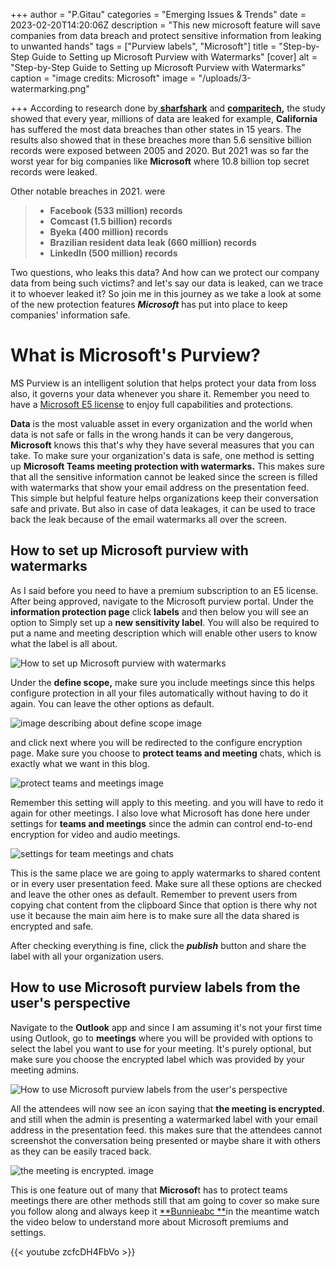 +++
author = "P.Gitau"
categories = "Emerging Issues & Trends"
date = 2023-02-20T14:20:06Z
description = "This new microsoft feature will save companies from data breach and protect sensitive information from leaking to unwanted hands"
tags = ["Purview labels", "Microsoft"]
title = "Step-by-Step Guide to Setting up Microsoft Purview with Watermarks"
[cover]
alt = "Step-by-Step Guide to Setting up Microsoft Purview with Watermarks"
caption = "image credits: Microsoft"
image = "/uploads/3-watermarking.png"

+++
According to research done by[ **sharfshark**](https://www.googleadservices.com/pagead/aclk?sa=L&ai=DChcSEwijv5bz2KT9AhUvkGgJHUwvDkcYABAAGgJ3Zg&ohost=www.google.com&cid=CAESbOD2zQtr239cSifcgajeQNfkyJPY34YRGbt9oWaj6mJ8XHfM0-I8uT-79SRpnbnukzHtFSojAD_daeDlKjbJTfo4fDJGa6SHP8AHFiUhygLvIVI2wScaAWIuuHGKRT6hN-hjAoI-x0ySbaO-8A&sig=AOD64_3FAQGhAhXx-BPFkd37XQnfQTcafA&q&adurl&ved=2ahUKEwjB2Y_z2KT9AhWdTqQEHUT-BuwQ0Qx6BAgKEAE) and [**comparitech**](https://www.comparitech.com/)**,** the study showed that every year, millions of data are leaked for example, **California** has suffered the most data breaches than other states in 15 years. The results also showed that in these breaches more than 5.6 sensitive billion records were exposed between 2005 and 2020. But 2021 was so far the worst year for big companies like **Microsoft** where 10.8 billion top secret records were leaked.

Other notable breaches in 2021. were

> * **Facebook (533 million) records**
> * **Comcast (1.5 billion) records**
> * **Byeka (400 million) records**
> * **Brazilian resident data leak (660 million) records**
> * **LinkedIn (500 million) records**

Two questions, who leaks this data? And how can we protect our company data from being such victims? and let's say our data is leaked, can we trace it to whoever leaked it? So join me in this journey as we take a look at some of the new protection features **_Microsoft_** has put into place to keep companies' information safe.

# What is Microsoft's Purview?

MS Purview is an intelligent solution that helps protect your data from loss also, it governs your data whenever you share it. Remember you need to have a [Microsoft E5 license](https://www.googleadservices.com/pagead/aclk?sa=L&ai=DChcSEwjtmYSr2aT9AhU8kGgJHZdkCv0YABAAGgJ3Zg&ohost=www.google.com&cid=CAESbOD2lEhPi4G2r5iP8cy0eOnsvkxyWmQ09Lu8-XVXf-oc3YW0h7zUfd0aJpXtdwY5O52rxLVh7YdulnxWComCEYlSFftmxqadlJwTBfhOmHoOScwMqGPqtdPt0G0sFatmOgKg0RnVVIkPV5LG5Q&sig=AOD64_2dtKQumMjfX8z4tuNxlttQP6bHWQ&q&adurl&ved=2ahUKEwi3lv2q2aT9AhXRRaQEHWm4DVYQ0Qx6BAgIEAE) to enjoy full capabilities and protections.

**Data** is the most valuable asset in every organization and the world when data is not safe or falls in the wrong hands it can be very dangerous, **Microsoft** knows this that's why they have several measures that you can take. To make sure your organization's data is safe, one method is setting up **Microsoft Teams meeting protection with watermarks.** This makes sure that all the sensitive information cannot be leaked since the screen is filled with watermarks that show your email address on the presentation feed. This simple but helpful feature helps organizations keep their conversation safe and private. But also in case of data leakages, it can be used to trace back the leak because of the email watermarks all over the screen.

## How to set up Microsoft purview with watermarks

As I said before you need to have a premium subscription to an E5 license. After being approved, navigate to the Microsoft purview portal. Under the **information protection page** click **labels** and then below you will see an option to Simply set up a **new sensitivity label**. You will also be required to put a name and meeting description which will enable other users to know what the label is all about.

![How to set up Microsoft purview with watermarks](/uploads/picture1.png)

Under the **define scope,** make sure you include meetings since this helps configure protection in all your files automatically without having to do it again. You can leave the other options as default.

![image describing about define scope image](/uploads/picture3.png)

and click next where you will be redirected to the configure encryption page. Make sure you choose to **protect teams and meeting** chats, which is exactly what we want in this blog.

![protect teams and meetings image](/uploads/picture4.png)

Remember this setting will apply to this meeting. and you will have to redo it again for other meetings. I also love what Microsoft has done here under settings for **teams and meetings** since the admin can control end-to-end encryption for video and audio meetings.

![settings for team meetings and chats](/uploads/picture5.png)

This is the same place we are going to apply watermarks to shared content or in every user presentation feed. Make sure all these options are checked and leave the other ones as default. Remember to prevent users from copying chat content from the clipboard Since that option is there why not use it because the main aim here is to make sure all the data shared is encrypted and safe.

After checking everything is fine, click the **_publish_** button and share the label with all your organization users.

## How to use Microsoft purview labels from the user's perspective

Navigate to the **Outlook** app and since I am assuming it's not your first time using Outlook, go to **meetings** where you will be provided with options to select the label you want to use for your meeting. It's purely optional, but make sure you choose the encrypted label which was provided by your meeting admins.

![How to use Microsoft purview labels from the user's perspective](/uploads/picture8.png)

All the attendees will now see an icon saying that **the meeting is encrypted**. and still when the admin is presenting a watermarked label with your email address in the presentation feed. this makes sure that the attendees cannot screenshot the conversation being presented or maybe share it with others as they can be easily traced back.

![the meeting is encrypted. image](/uploads/2023-02-18-13_28_44-clipboard-1536x783.png)

This is one feature out of many that **Microsof**t has to protect teams meetings there are other methods still that am going to cover so make sure you follow along and always keep it [**Bunnieabc **](https://blog.bunnieabc.com/)in the meantime watch the video below to understand more about Microsoft premiums and settings.

{{< youtube zcfcDH4FbVo >}}